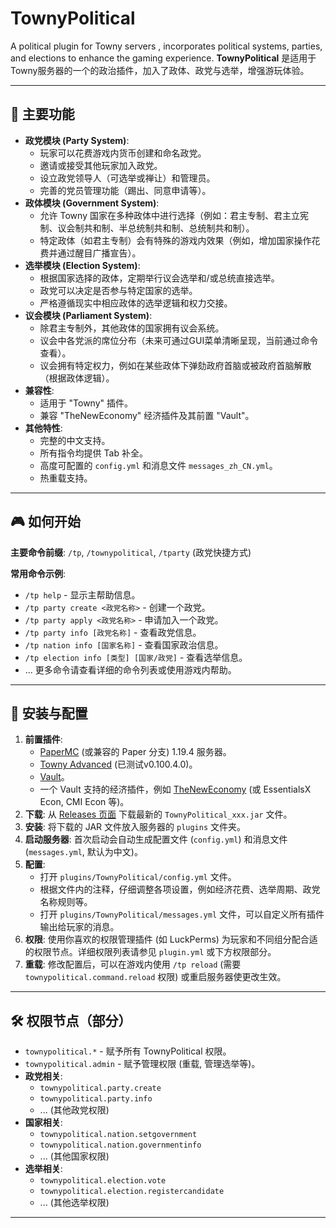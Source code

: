 # TownyPolitical
A political plugin for Towny servers , incorporates political systems, parties, and elections to enhance the gaming experience.
**TownyPolitical** 是适用于Towny服务器的一个的政治插件，加入了政体、政党与选举，增强游玩体验。

---

## 🌟 主要功能

*   **政党模块 (Party System)**:
    *   玩家可以花费游戏内货币创建和命名政党。
    *   邀请或接受其他玩家加入政党。
    *   设立政党领导人（可选举或禅让）和管理员。
    *   完善的党员管理功能（踢出、同意申请等）。
*   **政体模块 (Government System)**:
    *   允许 Towny 国家在多种政体中进行选择（例如：君主专制、君主立宪制、议会制共和制、半总统制共和制、总统制共和制）。
    *   特定政体（如君主专制）会有特殊的游戏内效果（例如，增加国家操作花费并通过醒目广播宣告）。
*   **选举模块 (Election System)**:
    *   根据国家选择的政体，定期举行议会选举和/或总统直接选举。
    *   政党可以决定是否参与特定国家的选举。
    *   严格遵循现实中相应政体的选举逻辑和权力交接。
*   **议会模块 (Parliament System)**:
    *   除君主专制外，其他政体的国家拥有议会系统。
    *   议会中各党派的席位分布（未来可通过GUI菜单清晰呈现，当前通过命令查看）。
    *   议会拥有特定权力，例如在某些政体下弹劾政府首脑或被政府首脑解散（根据政体逻辑）。
*   **兼容性**:
    *   适用于 "Towny" 插件。
    *   兼容 "TheNewEconomy" 经济插件及其前置 "Vault"。
*   **其他特性**:
    *   完整的中文支持。
    *   所有指令均提供 Tab 补全。
    *   高度可配置的 `config.yml` 和消息文件 `messages_zh_CN.yml`。
    *   热重载支持。

---

## 🎮 如何开始

**主要命令前缀**: `/tp`, `/townypolitical`, `/tparty` (政党快捷方式)

**常用命令示例**:
*   `/tp help` - 显示主帮助信息。
*   `/tp party create <政党名称>` - 创建一个政党。
*   `/tp party apply <政党名称>` - 申请加入一个政党。
*   `/tp party info [政党名称]` - 查看政党信息。
*   `/tp nation info [国家名称]` - 查看国家政治信息。
*   `/tp election info [类型] [国家/政党]` - 查看选举信息。
*   ... 更多命令请查看详细的命令列表或使用游戏内帮助。

---

## 🔧 安装与配置

1.  **前置插件**:
    *   [PaperMC](https://papermc.io/) (或兼容的 Paper 分支) 1.19.4 服务器。
    *   [Towny Advanced](https://github.com/TownyAdvanced/Towny) (已测试v0.100.4.0)。
    *   [Vault](https://www.spigotmc.org/resources/vault.34315/)。
    *   一个 Vault 支持的经济插件，例如 [TheNewEconomy](https://www.spigotmc.org/resources/the-new-economy.7859/) (或 EssentialsX Econ, CMI Econ 等)。
2.  **下载**: 从 [Releases 页面](https://github.com/YourGitHubUsername/TownyPolitical/releases) 下载最新的 `TownyPolitical_xxx.jar` 文件。
3.  **安装**: 将下载的 JAR 文件放入服务器的 `plugins` 文件夹。
4.  **启动服务器**: 首次启动会自动生成配置文件 (`config.yml`) 和消息文件 (`messages.yml`, 默认为中文)。
5.  **配置**:
    *   打开 `plugins/TownyPolitical/config.yml` 文件。
    *   根据文件内的注释，仔细调整各项设置，例如经济花费、选举周期、政党名称规则等。
    *   打开 `plugins/TownyPolitical/messages.yml` 文件，可以自定义所有插件输出给玩家的消息。
6.  **权限**: 使用你喜欢的权限管理插件 (如 LuckPerms) 为玩家和不同组分配合适的权限节点。详细权限列表请参见 `plugin.yml` 或下方权限部分。
7.  **重载**: 修改配置后，可以在游戏内使用 `/tp reload` (需要 `townypolitical.command.reload` 权限) 或重启服务器使更改生效。

---

## 🛠️ 权限节点（部分）

*   `townypolitical.*` - 赋予所有 TownyPolitical 权限。
*   `townypolitical.admin` - 赋予管理权限 (重载, 管理选举等)。
*   **政党相关**:
    *   `townypolitical.party.create`
    *   `townypolitical.party.info`
    *   ... (其他政党权限)
*   **国家相关**:
    *   `townypolitical.nation.setgovernment`
    *   `townypolitical.nation.governmentinfo`
    *   ... (其他国家权限)
*   **选举相关**:
    *   `townypolitical.election.vote`
    *   `townypolitical.election.registercandidate`
    *   ... (其他选举权限)

---
